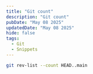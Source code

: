 ```yaml
---
title: "Git count"
description: "Git count"
pubDate: "May 08 2025"
updatedDate: "May 08 2025"
hide: false
tags:
  - Git
  - Snippets
---
```


```bash
git rev-list --count HEAD..main
```
